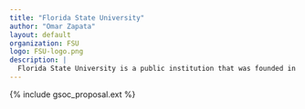 ```yaml
---
title: "Florida State University"
author: "Omar Zapata"
layout: default
organization: FSU
logo: FSU-logo.png
description: |
  Florida State University is a public institution that was founded in 1851.
---
```


{% include gsoc_proposal.ext %}
